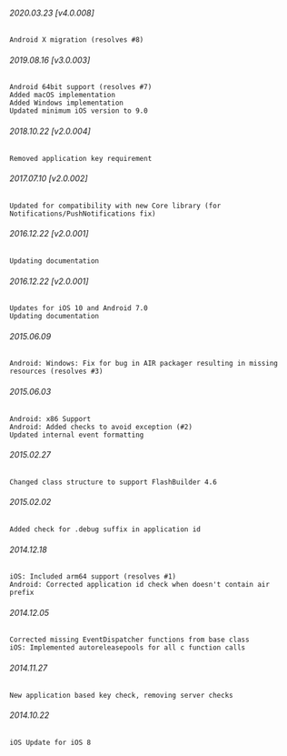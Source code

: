 

###### 2020.03.23 [v4.0.008]

```
Android X migration (resolves #8)
```


###### 2019.08.16 [v3.0.003]

```
Android 64bit support (resolves #7)
Added macOS implementation
Added Windows implementation 
Updated minimum iOS version to 9.0
```


###### 2018.10.22 [v2.0.004]

```
Removed application key requirement
```


###### 2017.07.10 [v2.0.002]

```
Updated for compatibility with new Core library (for Notifications/PushNotifications fix)
```


###### 2016.12.22 [v2.0.001]

```
Updating documentation
```


###### 2016.12.22 [v2.0.001]

```
Updates for iOS 10 and Android 7.0
Updating documentation
```


###### 2015.06.09

```
Android: Windows: Fix for bug in AIR packager resulting in missing resources (resolves #3)
```


###### 2015.06.03

```
Android: x86 Support
Android: Added checks to avoid exception (#2)
Updated internal event formatting 
```


###### 2015.02.27

```
Changed class structure to support FlashBuilder 4.6
```


###### 2015.02.02

```
Added check for .debug suffix in application id
```


###### 2014.12.18

```
iOS: Included arm64 support (resolves #1) 
Android: Corrected application id check when doesn't contain air prefix 
```


###### 2014.12.05

```
Corrected missing EventDispatcher functions from base class
iOS: Implemented autoreleasepools for all c function calls
```


###### 2014.11.27

```
New application based key check, removing server checks
```


###### 2014.10.22

```
iOS Update for iOS 8
```

